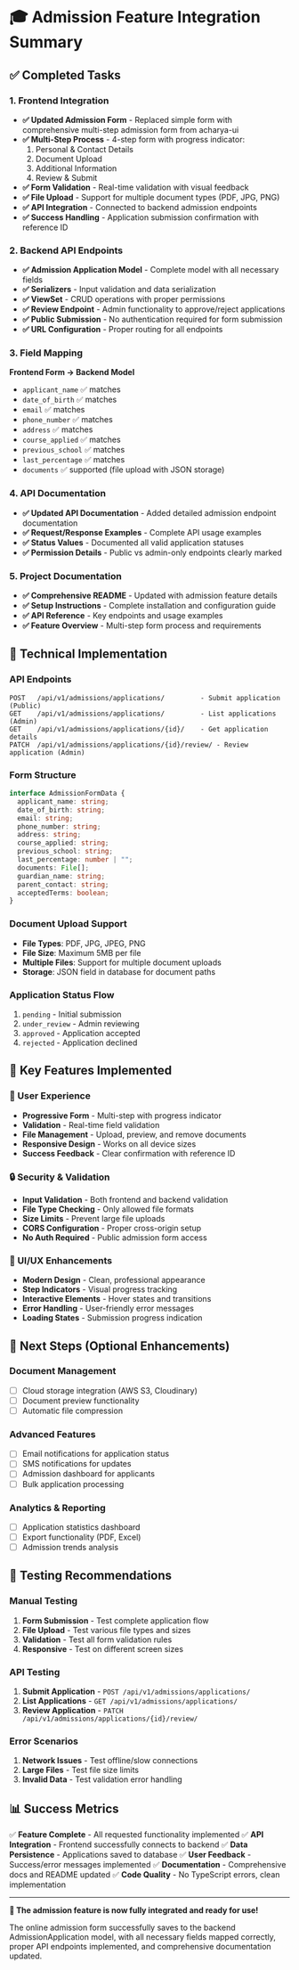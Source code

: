 # 🎓 Admission Feature Integration Summary

## ✅ Completed Tasks

### 1. Frontend Integration
- **✅ Updated Admission Form** - Replaced simple form with comprehensive multi-step admission form from acharya-ui
- **✅ Multi-Step Process** - 4-step form with progress indicator:
  1. Personal & Contact Details
  2. Document Upload
  3. Additional Information
  4. Review & Submit
- **✅ Form Validation** - Real-time validation with visual feedback
- **✅ File Upload** - Support for multiple document types (PDF, JPG, PNG)
- **✅ API Integration** - Connected to backend admission endpoints
- **✅ Success Handling** - Application submission confirmation with reference ID

### 2. Backend API Endpoints
- **✅ Admission Application Model** - Complete model with all necessary fields
- **✅ Serializers** - Input validation and data serialization
- **✅ ViewSet** - CRUD operations with proper permissions
- **✅ Review Endpoint** - Admin functionality to approve/reject applications
- **✅ Public Submission** - No authentication required for form submission
- **✅ URL Configuration** - Proper routing for all endpoints

### 3. Field Mapping
**Frontend Form → Backend Model**
- `applicant_name` ✅ matches
- `date_of_birth` ✅ matches
- `email` ✅ matches
- `phone_number` ✅ matches
- `address` ✅ matches
- `course_applied` ✅ matches
- `previous_school` ✅ matches
- `last_percentage` ✅ matches
- `documents` ✅ supported (file upload with JSON storage)

### 4. API Documentation
- **✅ Updated API Documentation** - Added detailed admission endpoint documentation
- **✅ Request/Response Examples** - Complete API usage examples
- **✅ Status Values** - Documented all valid application statuses
- **✅ Permission Details** - Public vs admin-only endpoints clearly marked

### 5. Project Documentation
- **✅ Comprehensive README** - Updated with admission feature details
- **✅ Setup Instructions** - Complete installation and configuration guide
- **✅ API Reference** - Key endpoints and usage examples
- **✅ Feature Overview** - Multi-step form process and requirements

## 🔧 Technical Implementation

### API Endpoints
```
POST   /api/v1/admissions/applications/         - Submit application (Public)
GET    /api/v1/admissions/applications/         - List applications (Admin)
GET    /api/v1/admissions/applications/{id}/    - Get application details
PATCH  /api/v1/admissions/applications/{id}/review/ - Review application (Admin)
```

### Form Structure
```typescript
interface AdmissionFormData {
  applicant_name: string;
  date_of_birth: string;
  email: string;
  phone_number: string;
  address: string;
  course_applied: string;
  previous_school: string;
  last_percentage: number | "";
  documents: File[];
  guardian_name: string;
  parent_contact: string;
  acceptedTerms: boolean;
}
```

### Document Upload Support
- **File Types**: PDF, JPG, JPEG, PNG
- **File Size**: Maximum 5MB per file
- **Multiple Files**: Support for multiple document uploads
- **Storage**: JSON field in database for document paths

### Application Status Flow
1. `pending` - Initial submission
2. `under_review` - Admin reviewing
3. `approved` - Application accepted
4. `rejected` - Application declined

## 🎯 Key Features Implemented

### 🌟 User Experience
- **Progressive Form** - Multi-step with progress indicator
- **Validation** - Real-time field validation
- **File Management** - Upload, preview, and remove documents
- **Responsive Design** - Works on all device sizes
- **Success Feedback** - Clear confirmation with reference ID

### 🔒 Security & Validation
- **Input Validation** - Both frontend and backend validation
- **File Type Checking** - Only allowed file formats
- **Size Limits** - Prevent large file uploads
- **CORS Configuration** - Proper cross-origin setup
- **No Auth Required** - Public admission form access

### 🎨 UI/UX Enhancements
- **Modern Design** - Clean, professional appearance
- **Step Indicators** - Visual progress tracking
- **Interactive Elements** - Hover states and transitions
- **Error Handling** - User-friendly error messages
- **Loading States** - Submission progress indication

## 🚀 Next Steps (Optional Enhancements)

### Document Management
- [ ] Cloud storage integration (AWS S3, Cloudinary)
- [ ] Document preview functionality
- [ ] Automatic file compression

### Advanced Features
- [ ] Email notifications for application status
- [ ] SMS notifications for updates
- [ ] Admission dashboard for applicants
- [ ] Bulk application processing

### Analytics & Reporting
- [ ] Application statistics dashboard
- [ ] Export functionality (PDF, Excel)
- [ ] Admission trends analysis

## 🧪 Testing Recommendations

### Manual Testing
1. **Form Submission** - Test complete application flow
2. **File Upload** - Test various file types and sizes
3. **Validation** - Test all form validation rules
4. **Responsive** - Test on different screen sizes

### API Testing
1. **Submit Application** - `POST /api/v1/admissions/applications/`
2. **List Applications** - `GET /api/v1/admissions/applications/`
3. **Review Application** - `PATCH /api/v1/admissions/applications/{id}/review/`

### Error Scenarios
1. **Network Issues** - Test offline/slow connections
2. **Large Files** - Test file size limits
3. **Invalid Data** - Test validation error handling

## 📊 Success Metrics

✅ **Feature Complete** - All requested functionality implemented
✅ **API Integration** - Frontend successfully connects to backend
✅ **Data Persistence** - Applications saved to database
✅ **User Feedback** - Success/error messages implemented
✅ **Documentation** - Comprehensive docs and README updated
✅ **Code Quality** - No TypeScript errors, clean implementation

---

**🎉 The admission feature is now fully integrated and ready for use!**

The online admission form successfully saves to the backend AdmissionApplication model, with all necessary fields mapped correctly, proper API endpoints implemented, and comprehensive documentation updated.
